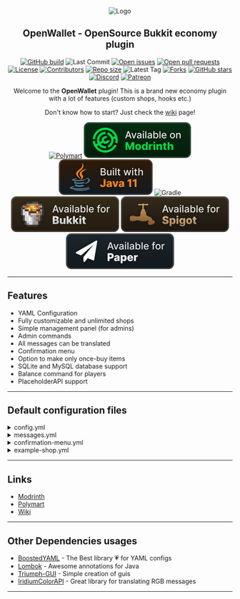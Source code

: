 <div align="center">

![Logo](https://i.imgur.com/SGgWxRi.png)
## OpenWallet - OpenSource Bukkit economy plugin

[![GitHub build](https://img.shields.io/github/actions/workflow/status/neziw/OpenWallet/build.yml?style=for-the-badge)](https://github.com/neziw/OpenWallet/actions)
![Last Commit](https://img.shields.io/github/last-commit/neziw/OpenWallet?style=for-the-badge)
[![Open issues](https://img.shields.io/github/issues/neziw/OpenWallet?style=for-the-badge)](https://github.com/neziw/OpenWallet/issues)
[![Open pull requests](https://img.shields.io/github/issues-pr/neziw/OpenWallet?style=for-the-badge)](https://github.com/neziw/OpenWallet)
[![License](https://img.shields.io/github/license/neziw/OpenWallet?style=for-the-badge)](LICENSE)
[![Contributors](https://img.shields.io/github/contributors/neziw/OpenWallet?color=blue&style=for-the-badge)](https://github.com/neziw/OpenWallet/graphs/contributors)
[![Repo size](https://img.shields.io/github/repo-size/neziw/OpenWallet?style=for-the-badge)](https://github.com/neziw/OpenWallet)
![Latest Tag](https://img.shields.io/github/v/tag/neziw/OpenWallet?label=LATEST%20TAG&style=for-the-badge)
[![Forks](https://img.shields.io/github/forks/neziw/OpenWallet?style=for-the-badge)](https://github.com/neziw/OpenWallet/network/members)
[![GitHub stars](https://img.shields.io/github/stars/neziw/OpenWallet?style=for-the-badge)](https://github.com/neziw/OpenWallet/stargazers)   </br>
[![Discord](https://img.shields.io/discord/1033673652077592636?color=7289da&logo=discord&logoColor=white&style=for-the-badge)](https://discord.gg/mF3TehkeG3)
[![Patreon](https://img.shields.io/endpoint.svg?url=https%3A%2F%2Fshieldsio-patreon.vercel.app%2Fapi%3Fusername%3D132Development%26type%3Dpatrons&style=for-the-badge)](https://patreon.com/132Development)

Welcome to the **OpenWallet** plugin! This is a brand new economy plugin with a lot of features (custom shops, hooks etc.)

Don't know how to start? Just check the [wiki](https://github.com/neziw/OpenWallet/wiki) page!

[![Polymart](https://github.com/intergrav/devins-badges/blob/v2/assets/cozy/available/polymart_vector.svg?raw=true)](https://polymart.org/resource/openwallet-economy-plugin.3374)
[![Modrinth](https://github.com/intergrav/devins-badges/blob/v2/assets/cozy/available/modrinth_vector.svg?raw=true)](https://modrinth.com/mod/openwallet)</br>
![JDK11](https://github.com/intergrav/devins-badges/blob/v2/assets/cozy/built-with/java11_vector.svg?raw=true)
![Gradle](https://github.com/intergrav/devins-badges/blob/v2/assets/cozy/built-with/gradle_vector.svg?raw=true)
</br>
![Bukkit](https://github.com/intergrav/devins-badges/blob/v2/assets/cozy/supported/bukkit_vector.svg?raw=true)
![Spigot](https://github.com/intergrav/devins-badges/blob/v2/assets/cozy/supported/spigot_vector.svg?raw=true)
![Paper](https://github.com/intergrav/devins-badges/blob/v2/assets/cozy/supported/paper_vector.svg?raw=true)
</div>

----
## Features
* YAML Configuration
* Fully customizable and unlimited shops
* Simple management panel (for admins)
* Admin commands
* All messages can be translated
* Confirmation menu
* Option to make only once-buy items
* SQLite and MySQL database support
* Balance command for players
* PlaceholderAPI support

----
## Default configuration files
<details>
  <summary>config.yml</summary>
  
```yaml
# Configuration file version (don't change manually)
config-version: 1

# Database configuration
database-settings:
  # Type of database (MySQL/SQLite)
  # Default: SQLite
  type: SQLite
  # Host IP address (use 127.0.0.1 for local)
  # Default: 127.0.0.1
  host: 127.0.0.1
  # Port of database
  # Default: 3306
  port: 3306
  # Name of database user
  # Default: minecraft
  user: minecraft
  # Password of database user
  # Default:
  password: ''
  # Name of database
  # Default: wallet_plugin
  database: wallet_plugin

# Default player balance on first join
# Default: 20.0
start-balance: 20.0

# Whether PlaceholderAPI hook should be enabled
# Default: true
hook-placeholder-api: true

# Whether GadgetsMenu hook should be enabled
# Default: false
hook-gadgets-menu: false

# Whether save task should run after plugin enable
# This is useful in situations like crashes etc.
# If you have this option disabled - player data like their balance
# will only save in certain situations
# Default: true
auto-data-save: true
```
</details>
<details>
  <summary>messages.yml</summary>
  
```yaml
# Configuration file version (don't change manually)
config-version: 1

# Output messages for /wallet command
wallet-command:
  - ""
  - " &e&lWallet:"
  - " &7Your current balance: &6{BALANCE}"
  - ""

# Output messages for /wadmin command
wadmin-command:
  - "&8&l---------------------------------"
  - "&6/wadmin add <player> <amount> &8- &7gives balance to player"
  - "&6/wadmin set <player> <amount> &8- &7sets balance from player"
  - "&6/wadmin take <player> <amount> &8- &7takes balance from player"
  - "&6/wadmin check <player> &8- &7gets player balance"
  - "&6/wadmin panel &8- &7opens configuration panel"
  - "&8&l---------------------------------"

# Error messages
errors:
  unknown-user: "&cThis player doesn't exist!"
  player-only: "&cYou can't execute this command as console!"
  no-permission: "&cYou don't have access to this command!"
  incorrect-usage: "&cIncorrect usage!"
  invalid-number: "&cArgument must be a number!"
  too-much-value: "&cTarget player doesn't have that much balance!"
  not-enough-balance: "&cYou don't have enough balance to buy this!"
  already-owned: "&cYou can't buy this again!"
  shop-not-exists: "&cInvalid shop provided!"

# Other messages
balance-gave: "&aYou gave &6{BALANCE} &ato &6{PLAYER} &aaccount."
balance-set: "&aYou set &6{BALANCE} &afor &6{PLAYER} &aaccount."
balance-took: "&aYou took &6{BALANCE} &afrom &6{PLAYER} &aaccount."
balance-check: "&aPlayer &6{PLAYER} &abalance is: &6{BALANCE}"
successfully-purchased: "&aSuccessfully purchased {PRODUCT}"
```
</details>
<details>
  <summary>confirmation-menu.yml</summary>
  
```yaml
# Settings for confirmation menu
menu-settings:
  # Title of the menu
  gui-title: "Confirm your purchase"
  # Number of menu rows
  gui-size: 3
  # Accept button material
  accept-item: "GREEN_WOOL"
  # Cancel button material
  cancel-item: "RED_WOOL"
  # Accept button name and lore
  accept-name: "&aConfirm purchase"
  accept-lore:
    - "&7Warning! This action cannot"
    - "&7be undone"
    - " "
    - "&eClick to purchase!"
  # Cancel button name and lore
  cancel-name: "&cCancel purchase"
  cancel-lore:
    - " "
    - "&eClick to cancel!"
  # Slots of items
  accept-item-slot: 11
  cancel-item-slot: 15
```
</details>
<details>
  <summary>example-shop.yml</summary>
  
```yaml
# This is example shop file
name: "example-shop"
# Title of the menu
shop-title: "Example Shop"
# Number of menu rows
shop-size: 5
# Products configuration
products:
  # First product is VIP rank
  rank-vip:
    # Name of the item
    item-name: "&a[VIP] Rank"
    # Lore of the item
    item-lore:
      - "&7Get better perks on our network"
      - "&7with this exclusive rank"
      - ""
      - "&7Cost: &61000"
      - ""
      - "&eClick to purchase!"
    # Slot of the item
    item-slot: 11
    # Material of the item
    item-material: EMERALD_BLOCK
    # Cost of this product
    cost: 1000
    # List of commands to execute after purchase
    # You can use {PLAYER} for player name
    commands:
      # This permission makes that player cannot buy this product again
      - "lp user {PLAYER} permission set openwallet.buyonce.rank-vip"
      # This command will give rank to player
      - "lp user {PLAYER} parent set vip"
```
</details>

----
## Links
* [Modrinth](https://modrinth.com/plugin/openwallet)
* [Polymart](https://polymart.org/resource/openwallet-economy-plugin.3374)
* [Wiki](https://github.com/neziw/OpenWallet/wiki)

----
## Other Dependencies usages
* [BoostedYAML](https://github.com/dejvokep/boosted-yaml) - The Best library 💗 for YAML configs
* [Lombok](https://projectlombok.org/) - Awesome annotations for Java
* [Triumph-GUI](https://github.com/TriumphTeam/triumph-gui) - Simple creation of guis
* [IridiumColorAPI](https://github.com/Iridium-Development/IridiumColorAPI) - Great library for translating RGB messages

----
